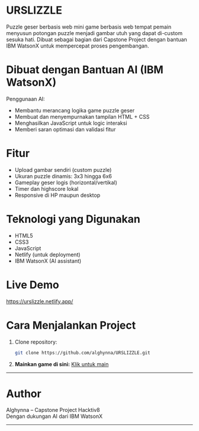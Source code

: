 # URSLIZZLE
Puzzle geser berbasis web mini game berbasis web tempat pemain menyusun potongan puzzle menjadi gambar utuh yang dapat di-custom sesuka hati. Dibuat sebagai bagian dari Capstone Project dengan bantuan IBM WatsonX untuk mempercepat proses pengembangan.

# Dibuat dengan Bantuan AI (IBM WatsonX)

Penggunaan AI:
- Membantu merancang logika game puzzle geser
- Membuat dan menyempurnakan tampilan HTML + CSS
- Menghasilkan JavaScript untuk logic interaksi
- Memberi saran optimasi dan validasi fitur

# Fitur

- Upload gambar sendiri (custom puzzle)
- Ukuran puzzle dinamis: 3x3 hingga 6x6
- Gameplay geser logis (horizontal/vertikal)
- Timer dan highscore lokal
- Responsive di HP maupun desktop

# Teknologi yang Digunakan

- HTML5
- CSS3
- JavaScript
- Netlify (untuk deployment)
- IBM WatsonX (AI assistant)

# Live Demo
https://urslizzle.netlify.app/

# Cara Menjalankan Project

1. Clone repository:
   ```bash
   git clone https://github.com/alghynna/URSLIZZLE.git
2. **Mainkan game di sini:** [Klik untuk main](https://urslizzle.netlify.app/)

---
# Author

Alghynna – Capstone Project Hacktiv8  
Dengan dukungan AI dari IBM WatsonX

---
